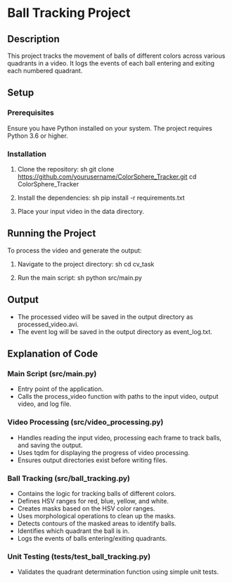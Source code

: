 # Ball Tracking Project

## Description
This project tracks the movement of balls of different colors across various quadrants in a video. It logs the events of each ball entering and exiting each numbered quadrant.

## Setup

### Prerequisites
Ensure you have Python installed on your system. The project requires Python 3.6 or higher.

### Installation
1. Clone the repository:
    sh
    git clone https://github.com/yourusername/ColorSphere_Tracker.git
    cd ColorSphere_Tracker
    

2. Install the dependencies:
    sh
    pip install -r requirements.txt
    

3. Place your input video in the data directory.

## Running the Project
To process the video and generate the output:

1. Navigate to the project directory:
    sh
    cd cv_task
    

2. Run the main script:
    sh
    python src/main.py
    

## Output
- The processed video will be saved in the output directory as processed_video.avi.
- The event log will be saved in the output directory as event_log.txt.

## Explanation of Code

### Main Script (src/main.py)
- Entry point of the application.
- Calls the process_video function with paths to the input video, output video, and log file.

### Video Processing (src/video_processing.py)
- Handles reading the input video, processing each frame to track balls, and saving the output.
- Uses tqdm for displaying the progress of video processing.
- Ensures output directories exist before writing files.

### Ball Tracking (src/ball_tracking.py)
- Contains the logic for tracking balls of different colors.
- Defines HSV ranges for red, blue, yellow, and white.
- Creates masks based on the HSV color ranges.
- Uses morphological operations to clean up the masks.
- Detects contours of the masked areas to identify balls.
- Identifies which quadrant the ball is in.
- Logs the events of balls entering/exiting quadrants.

### Unit Testing (tests/test_ball_tracking.py)
- Validates the quadrant determination function using simple unit tests.

